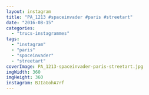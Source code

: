 ```yaml
---
layout: instagram
title: "PA_1213 #spaceinvader #paris #streetart"
date: "2016-08-15"
categories: 
  - "trucs-instagrammes"
tags: 
  - "instagram"
  - "paris"
  - "spaceinvader"
  - "streetart"
coverImage: PA_1213-spaceinvader-paris-streetart.jpg
imgWidth: 360
imgHeight: 360
instagram: BJIaGohA7rf
---
```

